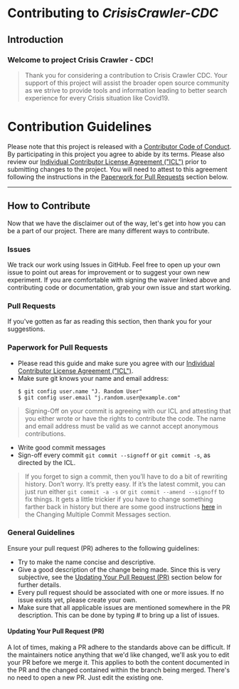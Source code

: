 # Contributing to *CrisisCrawler-CDC*

## Introduction

### Welcome to project Crisis Crawler - CDC!

>Thank you for considering a contribution to Crisis Crawler CDC. Your support of this project will assist the broader open source community as we strive to provide tools and information leading to better search experience for every Crisis situation like Covid19.

# Contribution Guidelines

Please note that this project is released with a [Contributor Code of Conduct](CODE_OF_CONDUCT.md). By participating in this project you agree to abide by its terms. Please also review our [Individual Contributor License Agreement ("ICL")](INDIVIDUAL_CONTRIBUTOR_LICENSE.md) prior to submitting changes to the project.  You will need to attest to this agreement following the instructions in the [Paperwork for Pull Requests](#paperwork-for-pull-requests) section below.

---
## How to Contribute

Now that we have the disclaimer out of the way, let's get into how you can be a part of our project. There are many different ways to contribute.

### Issues

We track our work using Issues in GitHub. Feel free to open up your own issue to point out areas for improvement or to suggest your own new experiment. If you are comfortable with signing the waiver linked above and contributing code or documentation, grab your own issue and start working.

### Pull Requests

If you've gotten as far as reading this section, then thank you for your suggestions.

### Paperwork for Pull Requests

* Please read this guide and make sure you agree with our [Individual Contributor License Agreement ("ICL")](INDIVIDUAL_CONTRIBUTOR_LICENSE.md).
* Make sure git knows your name and email address:
   ```
   $ git config user.name "J. Random User"
   $ git config user.email "j.random.user@example.com"
   ```
> Signing-Off on your commit is agreeing with our ICL and attesting that you either wrote or have the rights to contribute the code. The name and email address must be valid as we cannot accept anonymous contributions.
* Write good commit messages
* Sign-off every commit `git commit --signoff` or `git commit -s`, as directed by the ICL.

> If you forget to sign a commit, then you’ll have to do a bit of rewriting history. Don’t worry. It’s pretty easy. If it’s the latest commit, you can just run either `git commit -a -s` or `git commit --amend --signoff` to fix things. It gets a little trickier if you have to change something farther back in history but there are some good instructions [here](https://git-scm.com/book/en/v2/Git-Tools-Rewriting-History) in the Changing Multiple Commit Messages section.

### General Guidelines

Ensure your pull request (PR) adheres to the following guidelines:

* Try to make the name concise and descriptive.
* Give a good description of the change being made. Since this is very subjective, see the [Updating Your Pull Request (PR)](#updating-your-pull-request-pr) section below for further details.
* Every pull request should be associated with one or more issues. If no issue exists yet, please create your own.
* Make sure that all applicable issues are mentioned somewhere in the PR description. This can be done by typing # to bring up a list of issues.

#### Updating Your Pull Request (PR)

A lot of times, making a PR adhere to the standards above can be difficult. If the maintainers notice anything that we'd like changed, we'll ask you to edit your PR before we merge it. This applies to both the content documented in the PR and the changed contained within the branch being merged. There's no need to open a new PR. Just edit the existing one.

[email]: mailto:opensource@optum.com
